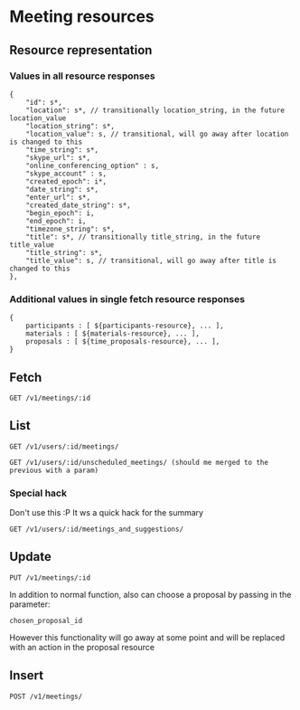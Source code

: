 # Meeting resources 

## Resource representation

### Values in all resource responses

    {
        "id": s*,
        "location": s*, // transitionally location_string, in the future location_value
        "location_string": s*,
        "location_value": s, // transitional, will go away after location is changed to this
        "time_string": s*,
        "skype_url": s*,
        "online_conferencing_option" : s,
        "skype_account" : s,
        "created_epoch": i*,
        "date_string": s*,
        "enter_url": s*,
        "created_date_string": s*,
        "begin_epoch": i,
        "end_epoch": i,
        "timezone_string": s*,
        "title": s*, // transitionally title_string, in the future title_value
        "title_string": s*, 
        "title_value": s, // transitional, will go away after title is changed to this
    },

### Additional values in single fetch resource responses

    {
        participants : [ ${participants-resource}, ... ],
        materials : [ ${materials-resource}, ... ],
        proposals : [ ${time_proposals-resource}, ... ], 
    }

## Fetch

    GET /v1/meetings/:id

## List

    GET /v1/users/:id/meetings/

    GET /v1/users/:id/unscheduled_meetings/ (should me merged to the previous with a param)

### Special hack

Don't use this :P It ws a quick hack for the summary

    GET /v1/users/:id/meetings_and_suggestions/

## Update

    PUT /v1/meetings/:id

In addition to normal function, also can choose a proposal by passing in the parameter:

    chosen_proposal_id

However this functionality will go away at some point and will be replaced with an action in the proposal resource

## Insert

    POST /v1/meetings/
  
